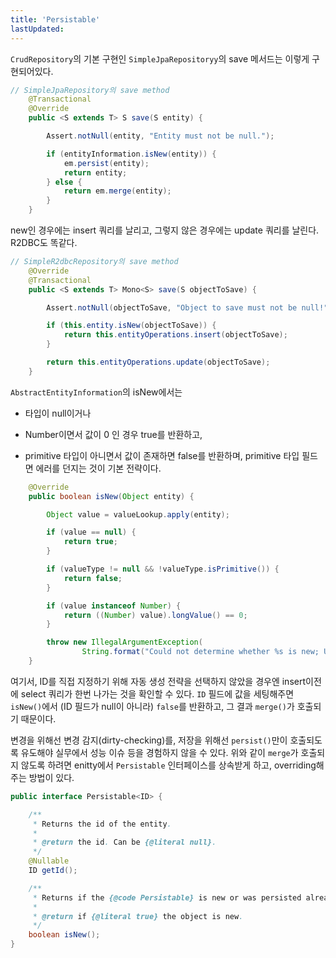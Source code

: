 ```yaml
---
title: 'Persistable'
lastUpdated: 
---
```


`CrudRepository`의 기본 구현인 `SimpleJpaRepositoryy`의 save 메서드는 이렇게 구현되어있다.

```java
// SimpleJpaRepository의 save method
	@Transactional
	@Override
	public <S extends T> S save(S entity) {

		Assert.notNull(entity, "Entity must not be null.");

		if (entityInformation.isNew(entity)) {
			em.persist(entity);
			return entity;
		} else {
			return em.merge(entity);
		}
	}
```

new인 경우에는 insert 쿼리를 날리고, 그렇지 않은 경우에는 update 쿼리를 날린다. R2DBC도 똑같다.

```java
// SimpleR2dbcRepository의 save method
	@Override
	@Transactional
	public <S extends T> Mono<S> save(S objectToSave) {

		Assert.notNull(objectToSave, "Object to save must not be null!");

		if (this.entity.isNew(objectToSave)) {
			return this.entityOperations.insert(objectToSave);
		}

		return this.entityOperations.update(objectToSave);
	}
```

`AbstractEntityInformation`의 isNew에서는

- 타입이 null이거나
- Number이면서 값이 0
인 경우 true를 반환하고,

- primitive 타입이 아니면서 값이 존재하면 
false를 반환하며, primitive 타입 필드면 에러를 던지는 것이 기본 전략이다.

```java
	@Override
	public boolean isNew(Object entity) {

		Object value = valueLookup.apply(entity);

		if (value == null) {
			return true;
		}

		if (valueType != null && !valueType.isPrimitive()) {
			return false;
		}

		if (value instanceof Number) {
			return ((Number) value).longValue() == 0;
		}

		throw new IllegalArgumentException(
				String.format("Could not determine whether %s is new; Unsupported identifier or version property", entity));
	}
```

여기서, ID를 직접 지정하기 위해 자동 생성 전략을 선택하지 않았을 경우엔 insert이전에 select 쿼리가 한번 나가는 것을 확인할 수 있다. `ID` 필드에 값을 세팅해주면 `isNew()`에서 (ID 필드가 null이 아니라) `false`를 반환하고, 그 결과 `merge()`가 호출되기 때문이다.

변경을 위해선 변경 감지(dirty-checking)를, 저장을 위해선 `persist()`만이 호출되도록 유도해야 실무에서 성능 이슈 등을 경험하지 않을 수 있다. 위와 같이 `merge`가 호출되지 않도록 하려면 enitty에서 `Persistable` 인터페이스를 상속받게 하고, overriding해주는 방법이 있다.

```java
public interface Persistable<ID> {

	/**
	 * Returns the id of the entity.
	 *
	 * @return the id. Can be {@literal null}.
	 */
	@Nullable
	ID getId();

	/**
	 * Returns if the {@code Persistable} is new or was persisted already.
	 *
	 * @return if {@literal true} the object is new.
	 */
	boolean isNew();
}
```
